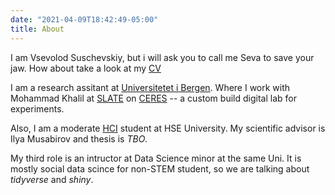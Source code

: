 ```yaml
---
date: "2021-04-09T18:42:49-05:00"
title: About
---
```


I am Vsevolod Suschevskiy, but i will ask you to call me Seva to save your jaw. How about take a look at my [CV](https://github.com/vvseva/cv/raw/master/Vsevolod_Suschevskiy_sCV.pdf)

I am a research assitant at [Universitetet i Bergen](https://www.uib.no/en/persons/Vsevolod.Suschevskiy). Where I work with Mohammad Khalil at [SLATE](https://slate.uib.no/) on [CERES](https://ceres.apps.slate.uib.no/experiment/) -- a custom build digital lab for experiments.

Also, I am a moderate [HCI](https://spb.hse.ru/en/ma/computer/) student at HSE University. My scientific advisor is Ilya Musabirov and thesis is _TBO_.

My third role is an intructor at Data Science minor at the same Uni. It is mostly social data scince for non-STEM student, so we are talking about _tidyverse_ and _shiny_.

